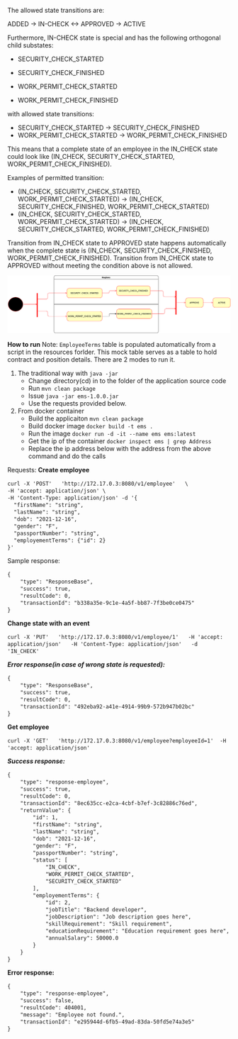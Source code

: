 The allowed state transitions are:

ADDED -> IN-CHECK <-> APPROVED -> ACTIVE

Furthermore, IN-CHECK state is special and has the following orthogonal child substates:

  - SECURITY_CHECK_STARTED
  - SECURITY_CHECK_FINISHED
  

  - WORK_PERMIT_CHECK_STARTED
  - WORK_PERMIT_CHECK_FINISHED

with allowed state transitions:
- SECURITY_CHECK_STARTED -> SECURITY_CHECK_FINISHED
- WORK_PERMIT_CHECK_STARTED -> WORK_PERMIT_CHECK_FINISHED

This means that a complete state of an employee in the IN_CHECK state could look like (IN_CHECK, SECURITY_CHECK_STARTED, WORK_PERMIT_CHECK_FINISHED).

Examples of permitted transition:
* (IN_CHECK, SECURITY_CHECK_STARTED, WORK_PERMIT_CHECK_STARTED) -> (IN_CHECK, SECURITY_CHECK_FINISHED, WORK_PERMIT_CHECK_STARTED)
* (IN_CHECK, SECURITY_CHECK_STARTED, WORK_PERMIT_CHECK_STARTED) -> (IN_CHECK, SECURITY_CHECK_STARTED, WORK_PERMIT_CHECK_FINISHED)

Transition from IN_CHECK state to APPROVED state happens automatically when the complete state is (IN_CHECK, SECURITY_CHECK_FINISHED, WORK_PERMIT_CHECK_FINISHED).
Transition from IN_CHECK state to APPROVED without meeting the condition above is not allowed.

![state diagram](statemachine.png?raw=true "Statemachine diagram")

**How to run**
Note: `EmployeeTerms` table is populated automatically from a script in the resources forlder. This mock table serves as a table to hold contract and position details.
There are 2 modes to run it.
1. The traditional way with `java -jar`
	- Change directory(cd) in to the folder of the application source code
	- Run `mvn clean package`
	- Issue `java -jar ems-1.0.0.jar`
	- Use the requests provided below.
2. From docker container
	- Build the applicaiton `mvn clean package`
	- Build docker image `docker build -t ems .`
	- Run the image `docker run -d -it --name ems ems:latest`
	- Get the ip of the container `docker inspect ems | grep Address`
	- Replace the ip address below with the address from the above command and do the calls

Requests:
**Create employee**
```
curl -X 'POST'   'http://172.17.0.3:8080/v1/employee'   \
-H 'accept: application/json' \
-H 'Content-Type: application/json' -d '{
  "firstName": "string",
  "lastName": "string",
  "dob": "2021-12-16",
  "gender": "F",
  "passportNumber": "string",
  "employementTerms": {"id": 2}
}'
```
Sample response:
```
{
	"type": "ResponseBase",
	"success": true,
	"resultCode": 0,
	"transactionId": "b338a35e-9c1e-4a5f-bb87-7f3be0ce0475"
}
```

**Change state with an event**
```
curl -X 'PUT'   'http://172.17.0.3:8080/v1/employee/1'   -H 'accept: application/json'   -H 'Content-Type: application/json'   -d 'IN_CHECK'
```

***Error response(in case of wrong state is requested):***
```
{
	"type": "ResponseBase",
	"success": true,
	"resultCode": 0,
	"transactionId": "492eba92-a41e-4914-99b9-572b947b02bc"
}
```

**Get employee**
```
curl -X 'GET'   'http://172.17.0.3:8080/v1/employee?employeeId=1'  -H 'accept: application/json'
```

***Success response:***
```
{
	"type": "response-employee",
	"success": true,
	"resultCode": 0,
	"transactionId": "8ec635cc-e2ca-4cbf-b7ef-3c82886c76ed",
	"returnValue": {
		"id": 1,
		"firstName": "string",
		"lastName": "string",
		"dob": "2021-12-16",
		"gender": "F",
		"passportNumber": "string",
		"status": [
			"IN_CHECK",
			"WORK_PERMIT_CHECK_STARTED",
			"SECURITY_CHECK_STARTED"
		],
		"employementTerms": {
			"id": 2,
			"jobTitle": "Backend developer",
			"jobDescription": "Job description goes here",
			"skillRequirement": "Skill requirement",
			"educationRequirement": "Education requirement goes here",
			"annualSalary": 50000.0
		}
	}
}
```
**Error response:**
```
{
	"type": "response-employee",
	"success": false,
	"resultCode": 404001,
	"message": "Employee not found.",
	"transactionId": "e295944d-6fb5-49ad-83da-50fd5e74a3e5"
}
```